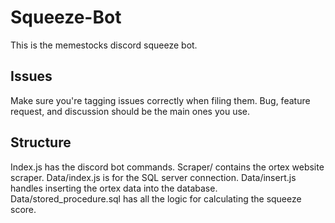# Squeeze-Bot

This is the memestocks discord squeeze bot.

## Issues
Make sure you're tagging issues correctly when filing them. Bug, feature request, and discussion should be the main ones you use.

## Structure
Index.js has the discord bot commands.
Scraper/ contains the ortex website scraper.
Data/index.js is for the SQL server connection.
Data/insert.js handles inserting the ortex data into the database.
Data/stored_procedure.sql has all the logic for calculating the squeeze score.

